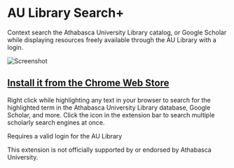 # AU Library Search+

Context search the Athabasca University Library catalog, or Google Scholar while displaying resources freely available through the AU Library with a login.

![Screenshot](img/screenshot.png)

## [Install it from the Chrome Web Store](https://chrome.google.com/webstore/detail/au-library-search-+/kfhekglkdjhlakgmpdbdhdeafoafoimf)

Right click while highlighting any text in your browser to search for the highlighted term in the Athabasca University Library database, Google Scholar, and more. Click the icon in the extension bar to search multiple scholarly search engines at once.

Requires a valid login for the AU Library

This extension is not officially supported by or endorsed by Athabasca University.
